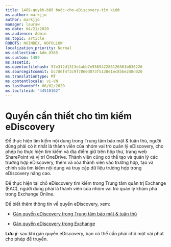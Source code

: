 ```yaml
---
title: 1489-quyền-bắt buộc-cho-eDiscovery-tìm kiếm
ms.author: markjjo
author: markjjo
manager: lauraw
ms.date: 04/21/2020
ms.audience: Admin
ms.topic: article
ROBOTS: NOINDEX, NOFOLLOW
localization_priority: Normal
ms.collection: Adm_O365
ms.custom: 1489
ms.assetid: ''
ms.openlocfilehash: 57e312d1313e4abb7e556542286126561b836226
ms.sourcegitcommit: bc7d6f4f3c9f7060d073f5130e1ec856e248d020
ms.translationtype: MT
ms.contentlocale: vi-VN
ms.lasthandoff: 06/02/2020
ms.locfileid: "44510162"
---
```

# <a name="permissions-required-for-ediscovery-searches"></a>Quyền cần thiết cho tìm kiếm eDiscovery

Để thực hiện tìm kiếm nội dung trong Trung tâm bảo mật & tuân thủ, người dùng phải có ít nhất là thành viên của nhóm vai trò quản lý eDiscovery, cho phép họ thực hiện tìm kiếm và địa điểm giữ trên hộp thư, trang web SharePoint và vị trí OneDrive. Thành viên cũng có thể tạo và quản lý các trường hợp eDiscovery, thêm và xóa thành viên vào trường hợp, tạo và chỉnh sửa tìm kiếm nội dung và truy cập dữ liệu trường hợp trong eDiscovery nâng cao.

Để thực hiện tại chỗ eDiscovery tìm kiếm trong Trung tâm quản trị Exchange (EAC), người dùng phải là thành viên của nhóm vai trò quản lý khám phá trong Exchange Online.

Để biết thêm thông tin về quyền eDiscovery, xem: 

- [Gán quyền eDiscovery trong Trung tâm bảo mật & tuân thủ](https://docs.microsoft.com/microsoft-365/compliance/assign-ediscovery-permissions)

- [Gán quyền eDiscovery trong Exchange](https://docs.microsoft.com/exchange/security-and-compliance/in-place-ediscovery/assign-ediscovery-permissions)

**Lưu ý**: sau khi gán quyền eDiscovery, bạn có thể cần phải chờ một vài phút cho phép để truyền.
